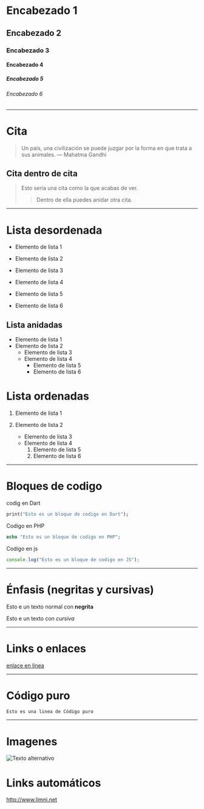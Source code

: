 
# Encabezado 1

## Encabezado 2

### Encabezado 3

#### Encabezado 4

##### Encabezado 5

###### Encabezado 6

---

# Cita

> Un país, una civilización se puede juzgar por la forma en que trata a sus animales.  — Mahatma Gandhi

## Cita dentro de cita

> Esto sería una cita como la que acabas de ver.
> > Dentro de ella puedes anidar otra cita.

---

# Lista desordenada

- Elemento de lista 1
- Elemento de lista 2
  
- Elemento de lista 3
- Elemento de lista 4

- Elemento de lista 5
- Elemento de lista 6

## Lista anidadas

- Elemento de lista 1
- Elemento de lista 2
  - Elemento de lista 3
  - Elemento de lista 4
    - Elemento de lista 5
    - Elemento de lista 6

# Lista ordenadas

1. Elemento de lista 1

2. Elemento de lista 2
    - Elemento de lista 3
    - Elemento de lista 4
        1. Elemento de lista 5
        2. Elemento de lista 6

---

# Bloques de codigo

codig en Dart

```dart
print("Esto es un bloque de codigo en Dart");
```

Codigo en PHP

```php
echo "Esto es un bloque de codigo en PHP";
```

Codigo en js

```js
console.log("Esto es un bloque de codigo en JS");
```

---

# Énfasis (negritas y cursivas)

Esto e un texto normal con **negrita**

Esto e un texto con _cursiva_

---

# Links o enlaces

[enlace en línea](http://www.google.com)

---

# Código puro

`Esto es una linea de Código puro`

---

# Imagenes

![Texto alternativo](https://geekytheory.com/content/images/2014/03/markdown_inte-1024x630.png)

# Links automáticos

<http://www.limni.net>
